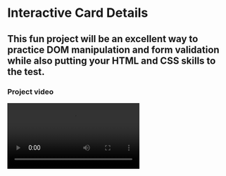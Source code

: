 <h1>Interactive Card Details</h1>
<h2>This fun project will be an excellent way to practice DOM manipulation and form validation while also putting your HTML and CSS skills to the test.</h2>
<h3>Project video</h3>
<video>
  <source src="./design/video/interactive-card-details.mp4" type="mp4">
</video>
